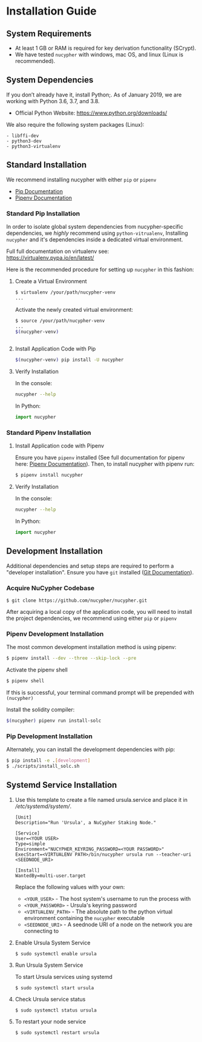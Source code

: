 # Installation Guide


## System Requirements

* At least 1 GB or RAM is required for key derivation functionality (SCrypt).
* We have tested `nucypher` with windows, mac OS, and linux (Linux is recommended).


## System Dependencies

If you don’t already have it, install Python;.
As of January 2019, we are working with Python 3.6, 3.7, and 3.8.

* Official Python Website: <https://www.python.org/downloads/>


We also require the following system packages (Linux):

    - libffi-dev
    - python3-dev
    - python3-virtualenv

## Standard Installation

We recommend installing nucypher with either `pip` or `pipenv`

* [Pip Documentation](https://pip.pypa.io/en/stable/installing/)
* [Pipenv Documentation](https://pipenv.readthedocs.io/en/latest/)

### Standard Pip Installation

In order to isolate global system dependencies from nucypher-specific dependencies, we *highly* recommend
using `python-vitrualenv`, Installing `nucypher` and it's dependencies inside a dedicated virtual environment.

Full full documentation on virtualenv see: <https://virtualenv.pypa.io/en/latest/>

Here is the recommended procedure for setting up `nucypher` in this fashion:

1. Create a Virtual Environment

    ```bash
    $ virtualenv /your/path/nucypher-venv
    ...
    ```
    
    Activate the newly created virtual environment:
    
    ```bash
    $ source /your/path/nucypher-venv
    ...
    $(nucypher-venv)
    ```

    ``` note:: Successful virtualenv activation is indicated by '(nucypher-venv)$' prepending your console's prompt
    ```


2. Install Application Code with Pip
    
    ```bash
    $(nucypher-venv) pip install -U nucypher
    ```


3. Verify Installation

    In the console:

    ```bash
    nucypher --help
    ```

    In Python:

    ```python
    import nucypher
    ```

### Standard Pipenv Installation


1. Install Application code with Pipenv
    
    Ensure you have `pipenv` installed (See full documentation for pipenv here: [Pipenv Documentation](https://pipenv.readthedocs.io/en/latest/)).
    Then, to install nucypher with pipenv run:
    
    ```bash
    $ pipenv install nucypher
    ```


2. Verify Installation

    In the console:

    ```bash
    nucypher --help
    ```

    In Python:

    ```python
    import nucypher
    ```

## Development Installation

Additional dependencies and setup steps are required to perform a "developer installation".
Ensure you have `git` installed ([Git Documentation](https://git-scm.com/doc)).


### Acquire NuCypher Codebase
    
```
$ git clone https://github.com/nucypher/nucypher.git
```

After acquiring a local copy of the application code, you will need to
install the project dependencies, we recommend using either `pip` or `pipenv`

### Pipenv Development Installation

The most common development installation method is using pipenv:

```bash
$ pipenv install --dev --three --skip-lock --pre
```

Activate the pipenv shell

```bash
$ pipenv shell
```

If this is successful, your terminal command prompt will be prepended with `(nucypher)`

Install the solidity compiler:

```bash
$(nucypher) pipenv run install-solc
```
    
### Pip Development Installation
    
Alternately, you can install the development dependencies with pip:

```bash
$ pip install -e .[development]
$ ./scripts/install_solc.sh
```

## Systemd Service Installation

1. Use this template to create a file named  ursula.service and place it in */etc/systemd/system/*.

    ```
    [Unit]
    Description="Run 'Ursula', a NuCypher Staking Node."
    
    [Service]
    User=<YOUR USER>
    Type=simple
    Environment="NUCYPHER_KEYRING_PASSWORD=<YOUR PASSWORD>"
    ExecStart=<VIRTUALENV PATH>/bin/nucypher ursula run --teacher-uri <SEEDNODE_URI>
    
    [Install]
    WantedBy=multi-user.target
    ```
    
    Replace the following values with your own:
    
    * `<YOUR_USER>` - The host system's username to run the process with
    * `<YOUR_PASSWORD>` - Ursula's keyring password
    * `<VIRTUALENV_PATH>` - The absolute path to the python virtual environment containing the `nucypher` executable
    * `<SEEDNODE_URI>` - A seednode URI of a node on the network you are connecting to

2. Enable Ursula System Service

    ```
    $ sudo systemctl enable ursula
    ```

3. Run Ursula System Service

    To start Ursula services using systemd

    ```
    $ sudo systemctl start ursula
    ```

4. Check Ursula service status

    ```
    $ sudo systemctl status ursula
    ```

5. To restart your node service

    ```
    $ sudo systemctl restart ursula
    ```
